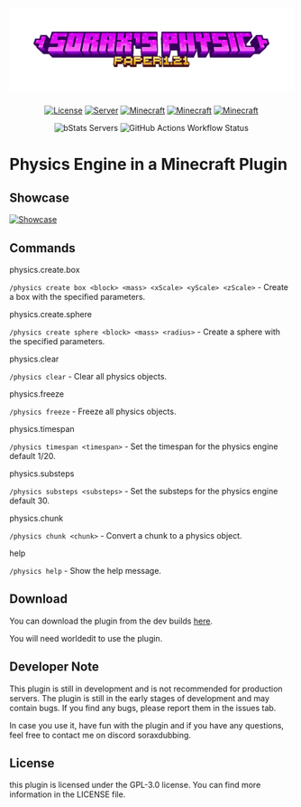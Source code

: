 <h1 align="center">
  <img src="https://raw.githubusercontent.com/Sorax5/SoraxPhysic/master/assets/logo_without_background.png">
</h1>

<p align="center">
  <a href="https://github.com/Sorax5/SoraxPhysic/blob/master/LICENSE"><img src="https://img.shields.io/github/license/Sorax5/SoraxPhysic?style=for-the-badge&color=blue" alt="License"></a>
  <a href="#"><img src="https://img.shields.io/badge/environment-server-purple?style=for-the-badge" alt="Server"></a>
  <a href="#"><img src="https://img.shields.io/badge/Minecraft-1.21-orangered?style=for-the-badge" alt="Minecraft"></a>
  <a href="#"><img src="https://img.shields.io/badge/Software-Paper-white?style=for-the-badge" alt="Minecraft"></a>
  <a href="#"><img src="https://img.shields.io/badge/Powered_by-Jbullet-red?style=for-the-badge" alt="Minecraft"></a>
</p>
<p align="center">
  <img alt="bStats Servers" src="https://img.shields.io/bstats/servers/23021?style=for-the-badge">
  <img alt="GitHub Actions Workflow Status" src="https://img.shields.io/github/actions/workflow/status/Sorax5/SoraxPhysic/gradle-publish.yml?style=for-the-badge">
</p>

# Physics Engine in a Minecraft Plugin
## Showcase
[![Showcase](https://img.youtube.com/vi/NDn6jCuOFAc/0.jpg)](https://www.youtube.com/watch?v=NDn6jCuOFAc&lc=UgxVySVQGbuG6Za8deV4AaABAg)

## Commands

physics.create.box

```/physics create box <block> <mass> <xScale> <yScale> <zScale>``` - Create a box with the specified parameters.

physics.create.sphere

```/physics create sphere <block> <mass> <radius>``` - Create a sphere with the specified parameters.

physics.clear

```/physics clear``` - Clear all physics objects.

physics.freeze

```/physics freeze``` - Freeze all physics objects.

physics.timespan

```/physics timespan <timespan>``` - Set the timespan for the physics engine default 1/20.

physics.substeps

```/physics substeps <substeps>``` - Set the substeps for the physics engine default 30.

physics.chunk

```/physics chunk <chunk>``` - Convert a chunk to a physics object.

help

```/physics help``` - Show the help message.

## Download
You can download the plugin from the dev builds [here](https://github.com/Sorax5/SoraxPhysic/actions).

You will need worldedit to use the plugin.

## Developer Note
This plugin is still in development and is not recommended for production servers. The plugin is still in the early stages of development and may contain bugs. If you find any bugs, please report them in the issues tab.

In case you use it, have fun with the plugin and if you have any questions, feel free to contact me on discord soraxdubbing.

## License
this plugin is licensed under the GPL-3.0 license. You can find more information in the LICENSE file.

